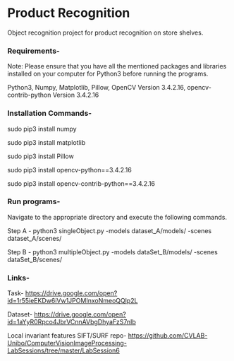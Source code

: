 <h1>Product Recognition</h1>

Object recognition project for product recognition on store shelves.

<h3>Requirements-</h3>

Note: Please ensure that you have all the mentioned packages and libraries installed on your computer for Python3 before running the programs.

Python3, Numpy, Matplotlib, Pillow, OpenCV Version 3.4.2.16, opencv-contrib-python Version 3.4.2.16

<h3>Installation Commands-</h3>

sudo pip3 install numpy

sudo pip3 install matplotlib

sudo pip3 install Pillow

sudo pip3 install opencv-python==3.4.2.16

sudo pip3 install opencv-contrib-python==3.4.2.16

<h3>Run programs-</h3>

Navigate to the appropriate directory and execute the following commands.

Step A -
python3 singleObject.py -models dataset_A/models/ -scenes dataset_A/scenes/

Step B -
python3 multipleObject.py -models dataSet_B/models/ -scenes dataSet_B/scenes/

<h3>Links-</h3>

Task- 
https://drive.google.com/open?id=1r55ieEKDw6iVw1JPOMInxoNmeoQQlp2L

Dataset-
https://drive.google.com/open?id=1aYyR0Rpco4JbrVCnnAVbgDhyaFzS7nIb

Local invariant features SIFT/SURF repo-
https://github.com/CVLAB-Unibo/ComputerVisionImageProcessing-LabSessions/tree/master/LabSession6
